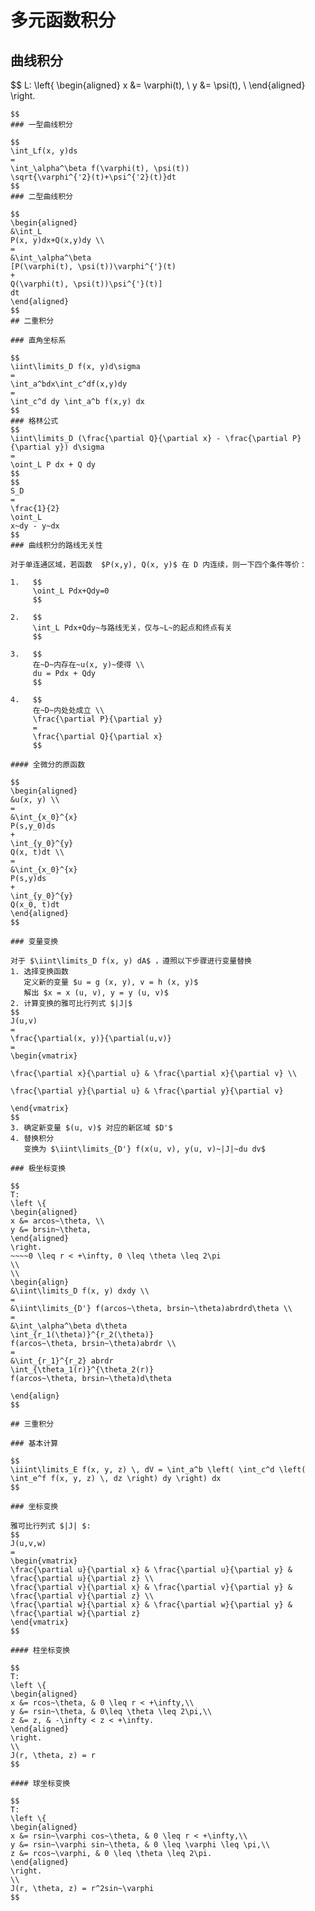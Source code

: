 # 多元函数积分

## 曲线积分

$$
L:
\left\{ 
\begin{aligned}
x &= \varphi(t), \\ 
y &= \psi(t), \\
\end{aligned}
\right.
~~~t \in [\alpha,~\beta],
$$
### 一型曲线积分

$$
\int_Lf(x, y)ds
=
\int_\alpha^\beta f(\varphi(t), \psi(t))
\sqrt{\varphi^{'2}(t)+\psi^{'2}(t)}dt
$$
### 二型曲线积分

$$
\begin{aligned}
&\int_L
P(x, y)dx+Q(x,y)dy \\
=
&\int_\alpha^\beta
[P(\varphi(t), \psi(t))\varphi^{'}(t)
+
Q(\varphi(t), \psi(t))\psi^{'}(t)]
dt
\end{aligned}
$$
## 二重积分

### 直角坐标系

$$
\iint\limits_D f(x, y)d\sigma
=
\int_a^bdx\int_c^df(x,y)dy
=
\int_c^d dy \int_a^b f(x,y) dx
$$
### 格林公式
$$
\iint\limits_D (\frac{\partial Q}{\partial x} - \frac{\partial P}{\partial y}) d\sigma
=
\oint_L P dx + Q dy
$$
$$
S_D
=
\frac{1}{2}
\oint_L
x~dy - y~dx
$$
### 曲线积分的路线无关性

对于单连通区域，若函数  $P(x,y), Q(x, y)$ 在 D 内连续，则一下四个条件等价：

1.   $$
     \oint_L Pdx+Qdy=0
     $$

2.   $$
     \int_L Pdx+Qdy~与路线无关，仅与~L~的起点和终点有关
     $$

3.   $$
     在~D~内存在~u(x, y)~使得 \\
     du = Pdx + Qdy
     $$

4.   $$
     在~D~内处处成立 \\
     \frac{\partial P}{\partial y}
     =
     \frac{\partial Q}{\partial x}
     $$

#### 全微分的原函数

$$
\begin{aligned}
&u(x, y) \\
=
&\int_{x_0}^{x}
P(s,y_0)ds
+
\int_{y_0}^{y}
Q(x, t)dt \\
=
&\int_{x_0}^{x}
P(s,y)ds
+
\int_{y_0}^{y}
Q(x_0, t)dt
\end{aligned}
$$

### 变量变换

对于 $\iint\limits_D f(x, y) dA$ ，遵照以下步骤进行变量替换
1. 选择变换函数
   定义新的变量 $u = g (x, y), v = h (x, y)$
   解出 $x = x (u, v), y = y (u, v)$
2. 计算变换的雅可比行列式 $|J|$
$$
J(u,v)
=
\frac{\partial(x, y)}{\partial(u,v)}
=
\begin{vmatrix}

\frac{\partial x}{\partial u} & \frac{\partial x}{\partial v} \\

\frac{\partial y}{\partial u} & \frac{\partial y}{\partial v}

\end{vmatrix}
$$
3. 确定新变量 $(u, v)$ 对应的新区域 $D'$
4. 替换积分
   变换为 $\iint\limits_{D'} f(x(u, v), y(u, v)~|J|~du dv$

### 极坐标变换

$$
T:
\left \{
\begin{aligned} 
x &= arcos~\theta, \\
y &= brsin~\theta,
\end{aligned}
\right.
~~~~0 \leq r < +\infty, 0 \leq \theta \leq 2\pi
\\
\\
\begin{align}
&\iint\limits_D f(x, y) dxdy \\
=
&\iint\limits_{D'} f(arcos~\theta, brsin~\theta)abrdrd\theta \\
=
&\int_\alpha^\beta d\theta 
\int_{r_1(\theta)}^{r_2(\theta)}
f(arcos~\theta, brsin~\theta)abrdr \\
=
&\int_{r_1}^{r_2} abrdr
\int_{\theta_1(r)}^{\theta_2(r)}
f(arcos~\theta, brsin~\theta)d\theta

\end{align}
$$

## 三重积分

### 基本计算

$$
\iiint\limits_E f(x, y, z) \, dV = \int_a^b \left( \int_c^d \left( \int_e^f f(x, y, z) \, dz \right) dy \right) dx
$$

### 坐标变换

雅可比行列式 $|J| $:
$$
J(u,v,w)
=
\begin{vmatrix}
\frac{\partial u}{\partial x} & \frac{\partial u}{\partial y} & \frac{\partial u}{\partial z} \\
\frac{\partial v}{\partial x} & \frac{\partial v}{\partial y} & \frac{\partial v}{\partial z} \\
\frac{\partial w}{\partial x} & \frac{\partial w}{\partial y} & \frac{\partial w}{\partial z}
\end{vmatrix}
$$

#### 柱坐标变换

$$
T:
\left \{
\begin{aligned} 
x &= rcos~\theta, & 0 \leq r < +\infty,\\
y &= rsin~\theta, & 0\leq \theta \leq 2\pi,\\
z &= z, & -\infty < z < +\infty.
\end{aligned}
\right.
\\
J(r, \theta, z) = r
$$

#### 球坐标变换

$$
T:
\left \{
\begin{aligned} 
x &= rsin~\varphi cos~\theta, & 0 \leq r < +\infty,\\
y &= rsin~\varphi sin~\theta, & 0 \leq \varphi \leq \pi,\\
z &= rcos~\varphi, & 0 \leq \theta \leq 2\pi.
\end{aligned}
\right.
\\
J(r, \theta, z) = r^2sin~\varphi
$$
